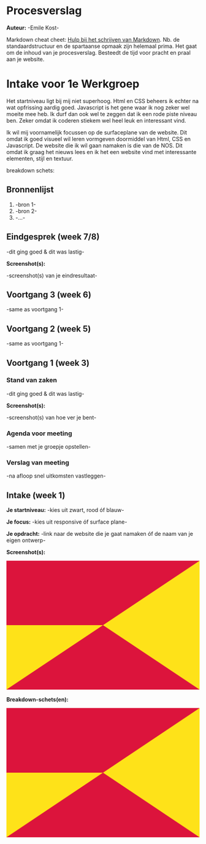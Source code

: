 # Procesverslag
**Auteur:** -Emile Kost-

Markdown cheat cheet: [Hulp bij het schrijven van Markdown](https://github.com/adam-p/markdown-here/wiki/Markdown-Cheatsheet). Nb. de standaardstructuur en de spartaanse opmaak zijn helemaal prima. Het gaat om de inhoud van je procesverslag. Besteedt de tijd voor pracht en praal aan je website.

# Intake voor 1e Werkgroep
Het startniveau ligt bij mij niet superhoog. Html en CSS beheers ik echter na wat opfrissing aardig goed. Javascript is het gene waar ik nog zeker wel moeite mee heb. Ik durf dan ook wel te zeggen dat ik een rode piste niveau ben. Zeker omdat ik coderen stiekem wel heel leuk en interessant vind.

Ik wil mij voornamelijk focussen op de surfaceplane van de website. Dit omdat ik goed visueel wil leren vormgeven doormiddel van Html, CSS en Javascript.
De website die ik wil gaan namaken is die van de NOS. Dit omdat ik graag het nieuws lees en ik het een website vind met interessante elementen, stijl en textuur.

breakdown schets:



## Bronnenlijst
1. -bron 1-
2. -bron 2-
3. -...-



## Eindgesprek (week 7/8)

-dit ging goed & dit was lastig-

**Screenshot(s):**

-screenshot(s) van je eindresultaat-



## Voortgang 3 (week 6)

-same as voortgang 1-



## Voortgang 2 (week 5)

-same as voortgang 1-



## Voortgang 1 (week 3)

### Stand van zaken

-dit ging goed & dit was lastig-

**Screenshot(s):**

-screenshot(s) van hoe ver je bent-

### Agenda voor meeting

-samen met je groepje opstellen-

### Verslag van meeting

-na afloop snel uitkomsten vastleggen-



## Intake (week 1)

**Je startniveau:** -kies uit zwart, rood óf blauw-

**Je focus:** -kies uit responsive óf surface plane-

**Je opdracht:** -link naar de website die je gaat namaken óf de naam van je eigen ontwerp-

**Screenshot(s):**

![screenshot(s) die een goed beeld geven van de website die je gaat maken](images/dummy-image.svg)

**Breakdown-schets(en):**

![-voorlopige breakdownschets(en) van een of beide pagina's van de site die je gaat maken-](images/dummy-image.svg)
